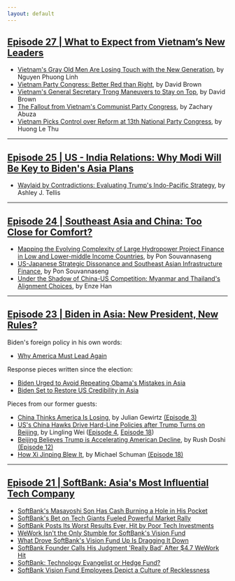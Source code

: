 ```yaml
---
layout: default
---
```


## [Episode 27 | What to Expect from Vietnam’s New Leaders](/episode-27)

- [Vietnam's Gray Old Men Are Losing Touch with the New Generation](https://asia.nikkei.com/Opinion/Vietnam-s-gray-old-men-are-losing-touch-with-the-new-generation), by Nguyen Phuong Linh
- [Vietnam Party Congress: Better Red than Right](https://www.asiasentinel.com/p/vietnam-party-congress-better-being), by David Brown
- [Vietnam's General Secretary Trong Maneuvers to Stay on Top](https://www.asiasentinel.com/p/vietnams-general-secretary-trong), by David Brown
- [The Fallout from Vietnam's Communist Party Congress](https://thediplomat.com/2021/02/the-fallout-from-vietnams-communist-party-congress/), by Zachary Abuza
- [Vietnam Picks Control over Reform at 13th National Party Congress](https://foreignpolicy.com/2021/02/10/vietnam-communist-party-congress-reform-coronavirus-economy/), by Huong Le Thu

<hr>

## [Episode 25 | US - India Relations: Why Modi Will Be Key to Biden's Asia Plans](/episode-26)

- [Waylaid by Contradictions: Evaluating Trump's Indo-Pacific Strategy](https://cpb-us-e1.wpmucdn.com/blogs.gwu.edu/dist/1/2181/files/2020/12/Tellis_TWQ_43-4.pdf), by Ashley J. Tellis

<hr>

## [Episode 24 | Southeast Asia and China: Too Close for Comfort?](/episode-24)

- [Mapping the Evolving Complexity of Large Hydropower Project Finance in Low and Lower-middle Income Countries](https://papers.ssrn.com/sol3/papers.cfm?abstract_id=3538159), by Pon Souvannaseng
- [US-Japanese Strategic Dissonance and Southeast Asian Infrastructure Finance](https://scholarspace.manoa.hawaii.edu/bitstream/10125/69351/apb%20no.519_2.pdf), by Pon Souvannaseng
- [Under the Shadow of China-US Competition: Myanmar and Thailand's Alignment Choices](https://academic.oup.com/cjip/article/11/1/81/4844054), by Enze Han

<hr>

## [Episode 23 | Biden in Asia: New President, New Rules?](/episode-23)

Biden's foreign policy in his own words:
- [Why America Must Lead Again](https://www.foreignaffairs.com/articles/united-states/2020-01-23/why-america-must-lead-again)

Response pieces written since the election:
- [Biden Urged to Avoid Repeating Obama's Mistakes in Asia](https://www.ft.com/content/5dc48270-a376-49f0-9ee3-d616998941be)
- [Biden Set to Restore US Credibility in Asia](https://www.brookings.edu/blog/order-from-chaos/2020/11/12/biden-set-to-restore-us-credibility-in-asia/)

Pieces from our former guests:
- [China Thinks America Is Losing](https://www.foreignaffairs.com/articles/united-states/2020-10-13/china-thinks-america-losing), by Julian Gewirtz [(Episode 3)](/episode-3)
- [US's China Hawks Drive Hard-Line Policies after Trump Turns on Beijing](https://www.wsj.com/articles/u-s-s-china-hawks-drive-hard-line-policies-after-trump-turns-on-beijing-11602867030?mod=searchresults_pos5&page=1), by Lingling Wei ([Episode 4](/episode-4), [Episode 18](/episode-18))
- [Beijing Believes Trump is Accelerating American Decline](https://foreignpolicy.com/2020/10/12/china-trump-accelerating-american-decline/), by Rush Doshi [(Episode 12)](/episode-12)
- [How Xi Jinping Blew It](https://www.theatlantic.com/international/archive/2020/11/chinas-missed-opportunity/617136/), by Michael Schuman [(Episode 18)](/episode-18)

<hr>

## [Episode 21 | SoftBank: Asia's Most Influential Tech Company](/episode-21)

- [SoftBank's Masayoshi Son Has Cash Burning a Hole in His Pocket](https://www.wsj.com/articles/softbanks-masayoshi-son-has-cash-burning-a-hole-in-his-pocket-11600094937?mod=searchresults&page=1&pos=4)
- [SoftBank's Bet on Tech Giants Fueled Powerful Market Rally](https://www.wsj.com/articles/softbanks-bet-on-tech-giants-fueled-powerful-market-rally-11599232205?mod=searchresults&page=1&pos=7)
- [SoftBank Posts Its Worst Results Ever, Hit by Poor Tech Investments](https://www.wsj.com/articles/softbank-posts-9-billion-loss-for-year-hit-by-poor-tech-investments-11589787762?mod=searchresults&page=1&pos=14)
- [WeWork Isn't the Only Stumble for SoftBank's Vision Fund](https://www.wsj.com/articles/wework-hasnt-been-softbanks-vision-funds-only-stumble-11572891679?mod=searchresults&page=2&pos=18)
- [What Drove SoftBank's Vision Fund Up Is Dragging It Down](https://www.wsj.com/articles/what-drove-softbanks-vision-fund-up-is-dragging-it-down-11569243411?mod=searchresults&page=3&pos=3)
- [SoftBank Founder Calls His Judgment 'Really Bad' After $4.7 WeWork Hit](https://www.wsj.com/articles/softbank-books-loss-of-4-7-billion-on-wework-investment-11573024776?mod=searchresults&page=2&pos=17)
- [SoftBank: Technology Evangelist or Hedge Fund?](https://www.ft.com/content/4403ee1a-050f-4742-b967-ba47b0f1de03)
- [SoftBank Vision Fund Employees Depict a Culture of Recklessness](https://www.bloomberg.com/news/features/2019-12-18/softbank-vision-fund-employees-depict-a-culture-of-recklessness)
